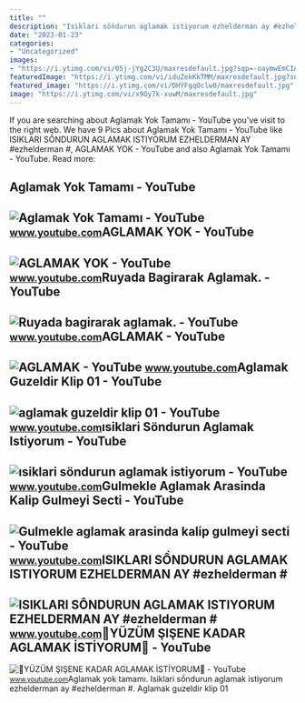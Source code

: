 ```yaml
---
title: ""
description: "Isiklari sồndurun aglamak istiyorum ezhelderman ay #ezhelderman #"
date: "2023-01-23"
categories:
- "Uncategorized"
images:
- "https://i.ytimg.com/vi/05j-jYg2C3U/maxresdefault.jpg?sqp=-oaymwEmCIAKENAF8quKqQMa8AEB-AGWA4AC0AWKAgwIABABGGUgXChTMA8=&amp;rs=AOn4CLDktC1voEYQqiDEVjpZQLdabpxZtQ"
featuredImage: "https://i.ytimg.com/vi/iduZekKkTMM/maxresdefault.jpg?sqp=-oaymwEmCIAKENAF8quKqQMa8AEB-AGUA4AC0AWKAgwIABABGH8gEyhWMA8=&amp;rs=AOn4CLA-JmDj103jxXInSFy0APcnwHdagA"
featured_image: "https://i.ytimg.com/vi/DHYFgqOclw0/maxresdefault.jpg"
image: "https://i.ytimg.com/vi/x9Oy7k-xuwM/maxresdefault.jpg"
---
```


If you are searching about Aglamak Yok Tamamı - YouTube you've visit to the right web. We have 9 Pics about Aglamak Yok Tamamı - YouTube like ISIKLARI SỒNDURUN AGLAMAK ISTIYORUM EZHELDERMAN AY #ezhelderman #, AGLAMAK YOK - YouTube and also Aglamak Yok Tamamı - YouTube. Read more:

Aglamak Yok Tamamı - YouTube
----------------------------

 ![Aglamak Yok Tamamı - YouTube](https://i.ytimg.com/vi/2R6MolaSpd4/maxres2.jpg?sqp=-oaymwEpCIAKENAF8quKqQMdGADwAQH4Ac4FgALQBYoCDQgAEAEYjAEgUigVMA8=&rs=AOn4CLALcBozpEC6MD4cbyU40cZJfJPqkw) <small>www.youtube.com</small>AGLAMAK YOK - YouTube
---------------------

 ![AGLAMAK YOK - YouTube](https://i.ytimg.com/vi/x9Oy7k-xuwM/maxresdefault.jpg) <small>www.youtube.com</small>Ruyada Bagirarak Aglamak. - YouTube
-----------------------------------

 ![Ruyada bagirarak aglamak. - YouTube](https://i.ytimg.com/vi/td2nsyM4-9w/maxresdefault.jpg?sqp=-oaymwEmCIAKENAF8quKqQMa8AEB-AH-CYAC0AWKAgwIABABGBMgUCh_MA8=&rs=AOn4CLDedVT88-8PDVuYMc1NALjLZeb3ew) <small>www.youtube.com</small>AGLAMAK - YouTube
-----------------

 ![AGLAMAK - YouTube](https://i.ytimg.com/vi/Fp4Xgrfel3Y/maxresdefault.jpg) <small>www.youtube.com</small>Aglamak Guzeldir Klip 01 - YouTube
----------------------------------

 ![aglamak guzeldir klip 01 - YouTube](https://i.ytimg.com/vi/DHYFgqOclw0/maxresdefault.jpg) <small>www.youtube.com</small>ısiklari Söndurun Aglamak Istiyorum - YouTube
---------------------------------------------

 ![ısiklari söndurun aglamak istiyorum - YouTube](https://i.ytimg.com/vi/wgLKzwJRceU/maxresdefault.jpg?sqp=-oaymwEmCIAKENAF8quKqQMa8AEB-AH4AoAC0AWKAgwIABABGGUgVyhMMA8=&rs=AOn4CLA-772VmnBj9F282JMEWwKBgodoKQ) <small>www.youtube.com</small>Gulmekle Aglamak Arasinda Kalip Gulmeyi Secti - YouTube
-------------------------------------------------------

 ![Gulmekle aglamak arasinda kalip gulmeyi secti - YouTube](https://i.ytimg.com/vi/05j-jYg2C3U/maxresdefault.jpg?sqp=-oaymwEmCIAKENAF8quKqQMa8AEB-AGWA4AC0AWKAgwIABABGGUgXChTMA8=&rs=AOn4CLDktC1voEYQqiDEVjpZQLdabpxZtQ) <small>www.youtube.com</small>ISIKLARI SỒNDURUN AGLAMAK ISTIYORUM EZHELDERMAN AY #ezhelderman #
-----------------------------------------------------------------

 ![ISIKLARI SỒNDURUN AGLAMAK ISTIYORUM EZHELDERMAN AY #ezhelderman #](https://i.ytimg.com/vi/iduZekKkTMM/maxresdefault.jpg?sqp=-oaymwEmCIAKENAF8quKqQMa8AEB-AGUA4AC0AWKAgwIABABGH8gEyhWMA8=&rs=AOn4CLA-JmDj103jxXInSFy0APcnwHdagA) <small>www.youtube.com</small>💎YÜZÜM ŞIŞENE KADAR AGLAMAK İSTİYORUM💎 - YouTube
------------------------------------------------

 ![💎YÜZÜM ŞIŞENE KADAR AGLAMAK İSTİYORUM💎 - YouTube](https://i.ytimg.com/vi/gVlcdarjgA4/maxresdefault.jpg?sqp=-oaymwEmCIAKENAF8quKqQMa8AEB-AHUBoAC4AOKAgwIABABGGUgSihWMA8=&rs=AOn4CLBnj8TmgCwwMHHFx35Kc6hH2tyF4w) <small>www.youtube.com</small>Aglamak yok tamamı. Isiklari sồndurun aglamak istiyorum ezhelderman ay #ezhelderman #. Aglamak guzeldir klip 01
